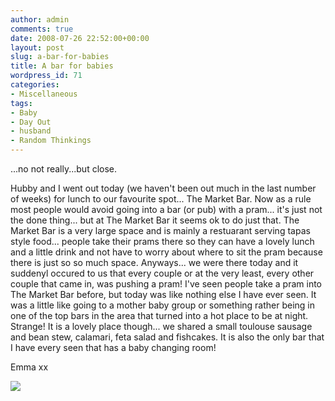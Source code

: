 ```yaml
---
author: admin
comments: true
date: 2008-07-26 22:52:00+00:00
layout: post
slug: a-bar-for-babies
title: A bar for babies
wordpress_id: 71
categories:
- Miscellaneous
tags:
- Baby
- Day Out
- husband
- Random Thinkings
---
```


...no not really...but close.  
  
Hubby and I went out today (we haven't been out much in the last number of weeks) for lunch to our favourite spot... The Market Bar. Now as a rule most people would avoid going into a bar (or pub) with a pram... it's just not the done thing... but at The Market Bar it seems ok to do just that. The Market Bar is a very large space and is mainly a restuarant serving tapas style food... people take their prams there so they can have a lovely lunch and a little drink and not have to worry about where to sit the pram because there is just so so much space. Anyways... we were there today and it suddenyl occured to us that every couple or at the very least, every other couple that came in, was pushing a pram! I've seen people take a pram into The Market Bar before, but today was like nothing else I have ever seen. It was a little like going to a mother baby group or something rather being in one of the top bars in the area that turned into a hot place to be at night. Strange! It is a lovely place though... we shared a small toulouse sausage and bean stew, calamari, feta salad and fishcakes. It is also the only bar that I have every seen that has a baby changing room!  
  


Emma xx

![](https://blogger.googleusercontent.com/tracker/251139911615938991-6185308431910420965?l=www.outmumbered.com)
